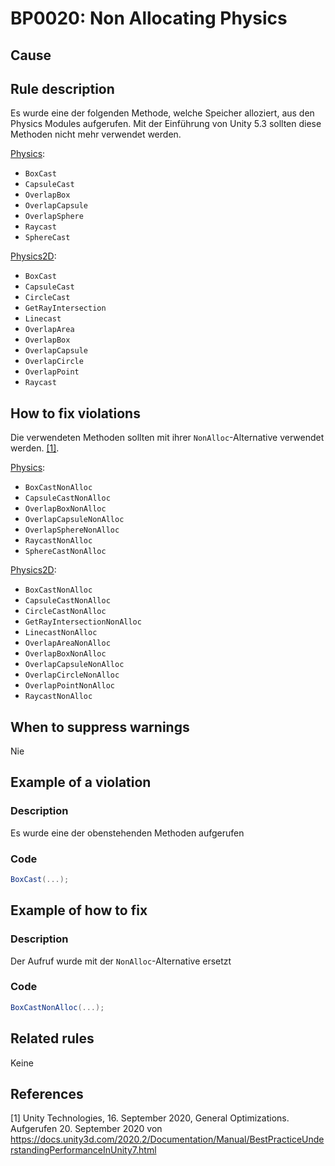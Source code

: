 # BP0020: Non Allocating Physics

## Cause

## Rule description

Es wurde eine der folgenden Methode, welche Speicher alloziert, aus den Physics Modules aufgerufen.
Mit der Einführung von Unity 5.3 sollten diese Methoden nicht mehr verwendet werden.

[Physics](https://docs.unity3d.com/2019.4/Documentation/ScriptReference/Physics.html):
  - `BoxCast`
  - `CapsuleCast`
  - `OverlapBox`
  - `OverlapCapsule`
  - `OverlapSphere`
  - `Raycast`
  - `SphereCast`

[Physics2D](https://docs.unity3d.com/ScriptReference/Physics2D.html):
  - `BoxCast`
  - `CapsuleCast`
  - `CircleCast`
  - `GetRayIntersection`
  - `Linecast`
  - `OverlapArea`
  - `OverlapBox`
  - `OverlapCapsule`
  - `OverlapCircle`
  - `OverlapPoint`
  - `Raycast`

## How to fix violations

Die verwendeten Methoden sollten mit ihrer `NonAlloc`-Alternative verwendet werden. [[1]](#1).

[Physics](https://docs.unity3d.com/2019.4/Documentation/ScriptReference/Physics.html):
  - `BoxCastNonAlloc`
  - `CapsuleCastNonAlloc`
  - `OverlapBoxNonAlloc`
  - `OverlapCapsuleNonAlloc`
  - `OverlapSphereNonAlloc`
  - `RaycastNonAlloc`
  - `SphereCastNonAlloc`

[Physics2D](https://docs.unity3d.com/ScriptReference/Physics2D.html):
  - `BoxCastNonAlloc`
  - `CapsuleCastNonAlloc`
  - `CircleCastNonAlloc`
  - `GetRayIntersectionNonAlloc`
  - `LinecastNonAlloc`
  - `OverlapAreaNonAlloc`
  - `OverlapBoxNonAlloc`
  - `OverlapCapsuleNonAlloc`
  - `OverlapCircleNonAlloc`
  - `OverlapPointNonAlloc`
  - `RaycastNonAlloc`

## When to suppress warnings

Nie

## Example of a violation

### Description

Es wurde eine der obenstehenden Methoden aufgerufen

### Code

```csharp
BoxCast(...);
```

## Example of how to fix

### Description

Der Aufruf wurde mit der `NonAlloc`-Alternative ersetzt

### Code

```csharp
BoxCastNonAlloc(...);
```

## Related rules

Keine

## References

<a id="1">[1]</a>
Unity Technologies, 16. September 2020, General Optimizations. <br /> 
Aufgerufen 20. September 2020 von https://docs.unity3d.com/2020.2/Documentation/Manual/BestPracticeUnderstandingPerformanceInUnity7.html


